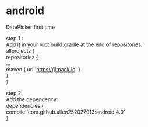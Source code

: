 # android
DatePicker first time  
  
step 1 :  
  Add it in your root build.gradle at the end of repositories:  
  allprojects {  
		repositories {  
			...  
			maven { url 'https://jitpack.io' }  
		}  
  }  
  
step 2:  
  Add the dependency:  
  dependencies {  
	        compile 'com.github.allen252027913:android:4.0'  
  }  
